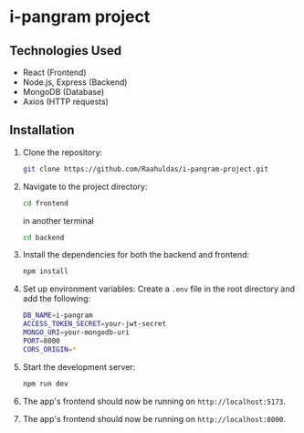# i-pangram project

## Technologies Used

- React (Frontend)
- Node.js, Express (Backend)
- MongoDB (Database)
- Axios (HTTP requests)

## Installation

1. Clone the repository:

   ```bash
   git clone https://github.com/Raahuldas/i-pangram-project.git
   ```

2. Navigate to the project directory:

   ```bash
   cd frontend
   ```

   in another terminal

   ```bash
   cd backend
   ```

3. Install the dependencies for both the backend and frontend:

   ```bash
   npm install
   ```

4. Set up environment variables:
   Create a `.env` file in the root directory and add the following:

   ```bash
   DB_NAME=i-pangram
   ACCESS_TOKEN_SECRET=your-jwt-secret
   MONGO_URI=your-mongodb-uri
   PORT=8000
   CORS_ORIGIN=*
   ```

5. Start the development server:

   ```bash
   npm run dev
   ```

6. The app's frontend should now be running on `http://localhost:5173`.

7. The app's frontend should now be running on `http://localhost:8000`.